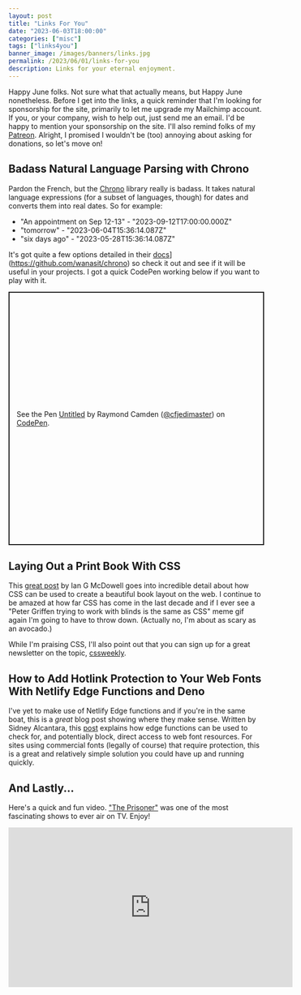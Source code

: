 ```yaml
---
layout: post
title: "Links For You"
date: "2023-06-03T18:00:00"
categories: ["misc"]
tags: ["links4you"]
banner_image: /images/banners/links.jpg
permalink: /2023/06/01/links-for-you
description: Links for your eternal enjoyment.
---
```


Happy June folks. Not sure what that actually means, but Happy June nonetheless. Before I get into the links, a quick reminder that I'm looking for sponsorship for the site, primarily to let me upgrade my Mailchimp account. If you, or your company, wish to help out, just send me an email. I'd be happy to mention your sponsorship on the site. I'll also remind folks of my [Patreon](https://www.patreon.com/raymondcamden). Alright, I promised I wouldn't be (too) annoying about asking for donations, so let's move on!

## Badass Natural Language Parsing with Chrono

Pardon the French, but the [Chrono](https://github.com/wanasit/chrono) library really is badass. It takes natural language expressions (for a subset of languages, though) for dates and converts them into real dates. So for example:

* "An appointment on Sep 12-13" - "2023-09-12T17:00:00.000Z"
* "tomorrow" - "2023-06-04T15:36:14.087Z"
* "six days ago" - "2023-05-28T15:36:14.087Z"

It's got quite a few options detailed in their [docs](https://github.com/wanasit/chrono)](https://github.com/wanasit/chrono) so check it out and see if it will be useful in your projects. I got a quick CodePen working below if you want to play with it. 

<p class="codepen" data-height="500" data-default-tab="js,result" data-slug-hash="GRYVejM" data-user="cfjedimaster" style="height: 500px; box-sizing: border-box; display: flex; align-items: center; justify-content: center; border: 2px solid; margin: 1em 0; padding: 1em;">
  <span>See the Pen <a href="https://codepen.io/cfjedimaster/pen/GRYVejM">
  Untitled</a> by Raymond Camden (<a href="https://codepen.io/cfjedimaster">@cfjedimaster</a>)
  on <a href="https://codepen.io">CodePen</a>.</span>
</p>
<script async src="https://cpwebassets.codepen.io/assets/embed/ei.js"></script>

## Laying Out a Print Book With CSS

This [great post](https://iangmcdowell.com/blog/posts/laying-out-a-book-with-css/) by Ian G McDowell goes into incredible detail about how CSS can be used to create a beautiful book layout on the web. I continue to be amazed at how far CSS has come in the last decade and if I ever see a "Peter Griffen trying to work with blinds is the same as CSS" meme gif again I'm going to have to throw down. (Actually no, I'm about as scary as an avocado.) 

While I'm praising CSS, I'll also point out that you can sign up for a great newsletter on the topic, [cssweekly](https://css-weekly.com/). 

## How to Add Hotlink Protection to Your Web Fonts With Netlify Edge Functions and Deno

I've yet to make use of Netlify Edge functions and if you're in the same boat, this is a *great* blog post showing where they make sense. Written by Sidney Alcantara, this [post](https://betterprogramming.pub/how-to-add-hotlink-protection-to-your-web-fonts-with-netlify-edge-functions-and-deno-2fd97f348743) explains how edge functions can be used to check for, and potentially block, direct access to web font resources. For sites using commercial fonts (legally of course) that require protection, this is a great and relatively simple solution you could have up and running quickly. 

## And Lastly...

Here's a quick and fun video. ["The Prisoner"](https://en.wikipedia.org/wiki/The_Prisoner) was one of the most fascinating shows to ever air on TV. Enjoy! 

<iframe width="560" height="315" style="margin:auto;display:block;margin-bottom:15px" src="https://www.youtube.com/embed/nVG9uGVKdt8" title="YouTube video player" frameborder="0" allow="accelerometer; autoplay; clipboard-write; encrypted-media; gyroscope; picture-in-picture; web-share" allowfullscreen></iframe>